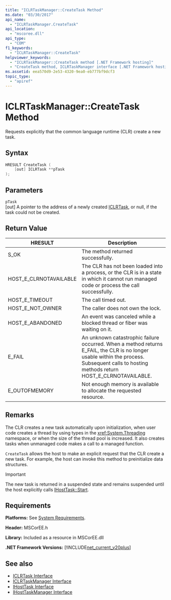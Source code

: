 ```yaml
---
title: "ICLRTaskManager::CreateTask Method"
ms.date: "03/30/2017"
api_name: 
  - "ICLRTaskManager.CreateTask"
api_location: 
  - "mscoree.dll"
api_type: 
  - "COM"
f1_keywords: 
  - "ICLRTaskManager::CreateTask"
helpviewer_keywords: 
  - "ICLRTaskManager::CreateTask method [.NET Framework hosting]"
  - "CreateTask method, ICLRTaskManager interface [.NET Framework hosting]"
ms.assetid: eea570d9-2e53-4320-9ea0-eb777bf9dcf3
topic_type: 
  - "apiref"
---
```

# ICLRTaskManager::CreateTask Method
Requests explicitly that the common language runtime (CLR) create a new task.  
  
## Syntax  
  
```cpp  
HRESULT CreateTask (  
    [out] ICLRTask **pTask  
);  
```  
  
## Parameters  
 `pTask`  
 [out] A pointer to the address of a newly created [ICLRTask](iclrtask-interface.md), or null, if the task could not be created.  
  
## Return Value  
  
|HRESULT|Description|  
|-------------|-----------------|  
|S_OK|The method returned successfully.|  
|HOST_E_CLRNOTAVAILABLE|The CLR has not been loaded into a process, or the CLR is in a state in which it cannot run managed code or process the call successfully.|  
|HOST_E_TIMEOUT|The call timed out.|  
|HOST_E_NOT_OWNER|The caller does not own the lock.|  
|HOST_E_ABANDONED|An event was canceled while a blocked thread or fiber was waiting on it.|  
|E_FAIL|An unknown catastrophic failure occurred. When a method returns E_FAIL, the CLR is no longer usable within the process. Subsequent calls to hosting methods return HOST_E_CLRNOTAVAILABLE.|  
|E_OUTOFMEMORY|Not enough memory is available to allocate the requested resource.|  
  
## Remarks  
 The CLR creates a new task automatically upon initialization, when user code creates a thread by using types in the <xref:System.Threading> namespace, or when the size of the thread pool is increased. It also creates tasks when unmanaged code makes a call to a managed function.  
  
 `CreateTask` allows the host to make an explicit request that the CLR create a new task. For example, the host can invoke this method to preinitialize data structures.  
  
> [!IMPORTANT]
> The new task is returned in a suspended state and remains suspended until the host explicitly calls [IHostTask::Start](ihosttask-start-method.md).  
  
## Requirements  
 **Platforms:** See [System Requirements](../../get-started/system-requirements.md).  
  
 **Header:** MSCorEE.h  
  
 **Library:** Included as a resource in MSCorEE.dll  
  
 **.NET Framework Versions:** [!INCLUDE[net_current_v20plus](../../../../includes/net-current-v20plus-md.md)]  
  
## See also

- [ICLRTask Interface](iclrtask-interface.md)
- [ICLRTaskManager Interface](iclrtaskmanager-interface.md)
- [IHostTask Interface](ihosttask-interface.md)
- [IHostTaskManager Interface](ihosttaskmanager-interface.md)
